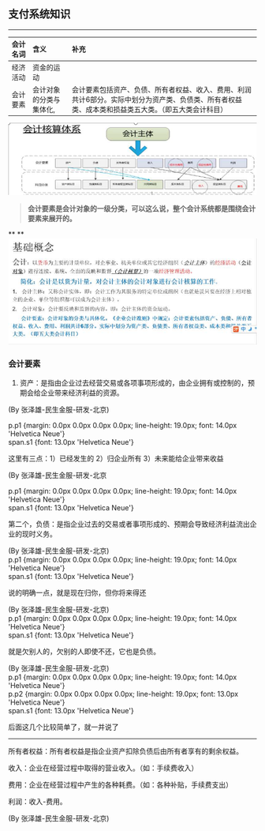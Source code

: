 ## 支付系统知识

---

| 会计名词 | 含义 | 补充 |
| :--- | :--- | :--- |
| 经济活动 | 资金的运动 |  |
| 会计要素 | 会计对象的分类与集体化, | 会计要素包括资产、负债、所有者权益、收入、费用、利润共计6部分。实际中划分为资产类、负债类、所有者权益类、成本类和损益类五大类。（即五大类会计科目） |

![](/assets/4.0.1会计主体.png)

> **会计要素是会计对象的一级分类，可以这么说，整个会计系统都是围绕会计要素来展开的。**

**  **![](/assets/4.0.2会计基本概念.png)

### 会计要素

1. 资产：是指由企业过去经营交易或各项事项形成的，由企业拥有或控制的，预期会给企业带来经济利益的资源。

\(By 张泽雄-民生金服-研发-北京\)

p.p1 {margin: 0.0px 0.0px 0.0px 0.0px; line-height: 19.0px; font: 14.0px 'Helvetica Neue'}  
span.s1 {font: 13.0px 'Helvetica Neue'}

这里有三点：1）已经发生的 2）归企业所有 3）未来能给企业带来收益

\(By 张泽雄-民生金服-研发-北京

p.p1 {margin: 0.0px 0.0px 0.0px 0.0px; line-height: 19.0px; font: 14.0px 'Helvetica Neue'}  
span.s1 {font: 13.0px 'Helvetica Neue'}

第二个，负债：是指企业过去的交易或者事项形成的、预期会导致经济利益流出企业的现时义务。

\(By 张泽雄-民生金服-研发-北京\)  
p.p1 {margin: 0.0px 0.0px 0.0px 0.0px; line-height: 19.0px; font: 14.0px 'Helvetica Neue'}  
span.s1 {font: 13.0px 'Helvetica Neue'}

说的明确一点，就是现在归你，但你将来得还

\(By 张泽雄-民生金服-研发-北京\)  
p.p1 {margin: 0.0px 0.0px 0.0px 0.0px; line-height: 19.0px; font: 14.0px 'Helvetica Neue'}  
span.s1 {font: 13.0px 'Helvetica Neue'}

就是欠别人的，欠别的人即使不还，它也是负债。

\(By 张泽雄-民生金服-研发-北京\)  
p.p1 {margin: 0.0px 0.0px 0.0px 0.0px; line-height: 19.0px; font: 14.0px 'Helvetica Neue'}  
p.p2 {margin: 0.0px 0.0px 0.0px 0.0px; line-height: 19.0px; font: 13.0px 'Helvetica Neue'}  
span.s1 {font: 13.0px 'Helvetica Neue'}

后面这几个比较简单了，就一并说了

---

所有者权益：所有者权益是指企业资产扣除负债后由所有者享有的剩余权益。

收入：企业在经营过程中取得的营业收入。（如：手续费收入）

费用：企业在经营过程中产生的各种耗费。（如：各种补贴，手续费支出）

利润：收入-费用。

\(By 张泽雄-民生金服-研发-北京\)

